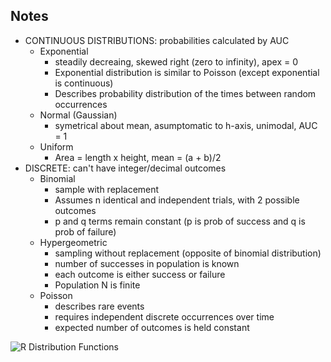 ## Notes


- CONTINUOUS DISTRIBUTIONS: probabilities calculated by AUC
  + Exponential
    + steadily decreaing, skewed right (zero to infinity), apex = 0
    + Exponential distribution is similar to Poisson (except exponential is continuous)
    + Describes probability distribution of the times between random occurrences
  + Normal (Gaussian)
    + symetrical about mean, asumptomatic to h-axis, unimodal, AUC = 1
  + Uniform
    + Area = length x height, mean = (a + b)/2
- DISCRETE: can't have integer/decimal outcomes
  + Binomial
    + sample with replacement
    + Assumes n identical and independent trials, with 2 possible outcomes
    + p and q terms remain constant (p is prob of success and q is prob of failure)
  + Hypergeometric
    + sampling without replacement (opposite of binomial distribution)
    + number of successes in population is known
    + each outcome is either success or failure
    + Population N is finite
  + Poisson
    + describes rare events
    + requires independent discrete occurrences over time
    + expected number of outcomes is held constant
  
  
![R Distribution Functions](https://github.com/delos001/DS_Models/blob/master/zImages/Distributions_in_R.png)
